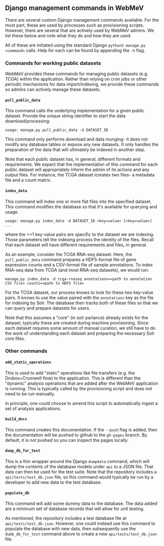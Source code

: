 ## Django management commands in WebMeV

There are several custom Django management commands available. For the most part, these are used by processes such as provisioning scripts. However, there are several that are actively used by WebMeV admins. We list these below and note what they do and how they are used.

All of these are initiated using the standard Django `python3 manage.py <command>` calls. Help for each can be found by appending the `-h` flag.

### Commands for working public datasets

WebMeV provides these commands for managing public datasets (e.g. TCGA) within the application. Rather than relying on cron jobs or other periodic mechanisms for data import/indexing, we provide these commands so admins can actively manage these datasets.

#### `pull_public_data`

This command calls the underlying implementation for a given public dataset. Provide the unique string identifier to start the data download/processing:

```
usage: manage.py pull_public_data -d DATASET_ID
```
This command only performs download and data munging- it does not modify any database tables or expose any new datasets. It only handles the preparation of the data that will ultimately be indexed in another step.

Note that each public dataset has, in general, different formats and requirements. We expect that the implementation of this command for each public dataset will appropriately inform the admin of its actions and any output files. For instance, the TCGA dataset icreates two files- a metadata file and a count matrix.

#### `index_data`

This command will index one or more flat files into the specified dataset. This command modifies the database so that it's available for querying and usage.

```
usage: manage.py index_data -d DATASET_ID <key=value> [<key=value>] ...
```
where the >=1 key-value pairs are specific to the dataset we are indexing. Those parameters tell the indexing process the identity of the files. Recall that each dataset will have different requirements and files, in general. 

As an example, consider the TCGA RNA-seq dataset. Here, the `pull_public_data` command prepares a HDF5-format file of gene expression counts *and* a CSV-format file of sample annotations. To index RNA-seq data from TCGA (and most RNA-seq datasets), we would run:

```
manage.py index_data -d tcga-rnaseq annotations=<path to annotation CSV file> counts=<path to HDF5 file>
```
For the TCGA dataset, our process knows to look for these two key-value pairs. It knows to use the value paired with the `annotations` key as the file for indexing by Solr. The database then tracks both of these files so that we can query and prepare datasets for users. 

Note that this assumes a "core" (in solr parlance) already exists for the dataset; typically these are created during machine provisioning. Since each dataset requires some amount of manual curation, we still have to do the work of understanding each dataset and preparing the necessary Solr core files.


### Other commands


#### `add_static_operations`

This is used to add "static" operations like file transfers (e.g. the Drobox+Cromwell flow) to the application. This is different than the "dynamic" analysis operations that are added after the WebMeV application is running. This is typically called by the provisioning script and does not need to be run manually.

In principle, one could choose to amend this script to automatically ingest a set of analysis applications.

#### `build_docs`

This command creates this documentation. If the `--push` flag is added, then the documentation will be pushed to github to the `gh-pages` branch. By default, it is *not* pushed so you can inspect the pages locally.

#### `dump_db_for_test`

This is a thin wrapper around the Django `dumpdata` command, which will dump the contents of the database models under `api` to a JSON file. That data can then be used for the test suite. Note that the repository includes a `api/tests/test_db.json` file, so this command would typically be run by a developer to add new data to the test database.

#### `populate_db`

This command will add some dummy data to the database. The data added are a minimum set of database records that will allow for unit testing. 

As mentioned, the repository includes a test database file at `api/tests/test_db.json`. However, one could instead use this command to populate the database with new data, then subsequently use the `dumb_db_for_test` command above to create a new `api/tests/test_db.json` file.